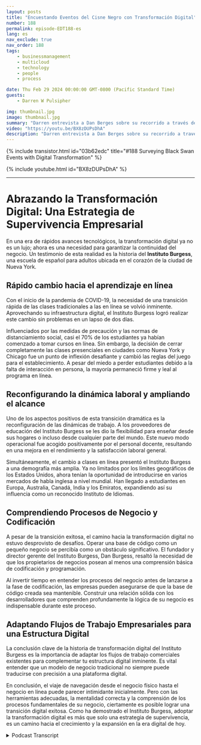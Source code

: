 ```yaml
---
layout: posts
title: "Encuestando Eventos del Cisne Negro con Transformación Digital"
number: 188
permalink: episode-EDT188-es
lang: es
nav_exclude: true
nav_order: 188
tags:
    - businessmanagement
    - multicloud
    - technology
    - people
    - process

date: Thu Feb 29 2024 00:00:00 GMT-0800 (Pacific Standard Time)
guests:
    - Darren W Pulsipher

img: thumbnail.jpg
image: thumbnail.jpg
summary: "Darren entrevista a Dan Berges sobre su recorrido a través de la pandemia de COVID-19 para transformar el Instituto Berges, una escuela de idioma español en la ciudad de Nueva York. A pesar de los desafíos iniciales, el cambio reformuló la dinámica de trabajo, amplió su alcance global y destacó la importancia de entender los procesos de negocio y la codificación para una exitosa transformación digital."
video: "https://youtu.be/BX8zDUPsDhA"
description: "Darren entrevista a Dan Berges sobre su recorrido a través de la pandemia de COVID-19 para transformar el Instituto Berges, una escuela de idioma español en la ciudad de Nueva York. A pesar de los desafíos iniciales, el cambio reformuló la dinámica de trabajo, amplió su alcance global y destacó la importancia de entender los procesos de negocio y la codificación para una exitosa transformación digital."
---
```


<div>
{% include transistor.html id="03b62edc" title="#188 Surveying Black Swan Events with Digital Transformation" %}

{% include youtube.html id="BX8zDUPsDhA" %}
</div>

---

# Abrazando la Transformación Digital: Una Estrategia de Supervivencia Empresarial

En una era de rápidos avances tecnológicos, la transformación digital ya no es un lujo; ahora es una necesidad para garantizar la continuidad del negocio. Un testimonio de esta realidad es la historia del **Instituto Burgess**, una escuela de español para adultos ubicada en el corazón de la ciudad de Nueva York.

## Rápido cambio hacia el aprendizaje en línea

Con el inicio de la pandemia de COVID-19, la necesidad de una transición rápida de las clases tradicionales a las en línea se volvió inminente. Aprovechando su infraestructura digital, el Instituto Burgess logró realizar este cambio sin problemas en un lapso de dos días.

Influenciados por las medidas de precaución y las normas de distanciamiento social, casi el 70% de los estudiantes ya habían comenzado a tomar cursos en línea. Sin embargo, la decisión de cerrar completamente las clases presenciales en ciudades como Nueva York y Chicago fue un punto de inflexión desafiante y cambió las reglas del juego para el establecimiento. A pesar del miedo a perder estudiantes debido a la falta de interacción en persona, la mayoría permaneció firme y leal al programa en línea.

## Reconfigurando la dinámica laboral y ampliando el alcance

Uno de los aspectos positivos de esta transición dramática es la reconfiguración de las dinámicas de trabajo. A los proveedores de educación del Instituto Burgess se les dio la flexibilidad para enseñar desde sus hogares o incluso desde cualquier parte del mundo. Este nuevo modo operacional fue acogido positivamente por el personal docente, resultando en una mejora en el rendimiento y la satisfacción laboral general.

Simultáneamente, el cambio a clases en línea presentó el Instituto Burgess a una demografía más amplia. Ya no limitados por los límites geográficos de los Estados Unidos, ahora tenían la oportunidad de introducirse en varios mercados de habla inglesa a nivel mundial. Han llegado a estudiantes en Europa, Australia, Canadá, India y los Emiratos, expandiendo así su influencia como un reconocido Instituto de Idiomas.

## Comprendiendo Procesos de Negocio y Codificación

A pesar de la transición exitosa, el camino hacia la transformación digital no estuvo desprovisto de desafíos. Operar una base de código como un pequeño negocio se percibía como un obstáculo significativo. El fundador y director gerente del Instituto Burgess, Dan Burgess, resaltó la necesidad de que los propietarios de negocios posean al menos una comprensión básica de codificación y programación.

Al invertir tiempo en entender los procesos del negocio antes de lanzarse a la fase de codificación, las empresas pueden asegurarse de que la base de código creada sea mantenible. Construir una relación sólida con los desarrolladores que comprenden profundamente la lógica de su negocio es indispensable durante este proceso.

## Adaptando Flujos de Trabajo Empresariales para una Estructura Digital

La conclusión clave de la historia de transformación digital del Instituto Burgess es la importancia de adaptar los flujos de trabajo comerciales existentes para complementar tu estructura digital inminente. Es vital entender que un modelo de negocio tradicional no siempre puede traducirse con precisión a una plataforma digital.

En conclusión, el viaje de navegación desde el negocio físico hasta el negocio en línea puede parecer intimidante inicialmente. Pero con las herramientas adecuadas, la mentalidad correcta y la comprensión de los procesos fundamentales de su negocio, ciertamente es posible lograr una transición digital exitosa. Como ha demostrado el Instituto Burgess, adoptar la transformación digital es más que solo una estrategia de supervivencia, es un camino hacia el crecimiento y la expansión en la era digital de hoy.



<details>
<summary> Podcast Transcript </summary>

<p></p>

</details>
